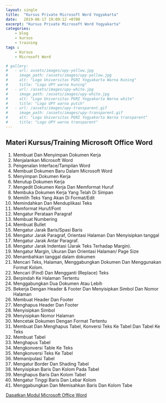 ```yaml
---
layout: single
title:  "Kursus Private Microsoft Word Yogyakarta"
date:   2019-06-17 19:09:12 +0700
excerpt: "Kursus Private Microsoft Word Yogyakarta"
categories:
    - blog
    - kursus
    - training
tags :
    - Kursus
    - Microsoft Word

# gallery:
#   - url: assets/images/upy-yellow.jpg
#     image_path: /assets/images/upy-yellow.jpg
#     alt: "Logo Universitas PGRI Yogyakarta Warna Kuning"
#     title: "Logo UPY warna kuning"
#   - url: /assets/images/upy-white.jpg
#     image_path: /assets/images/upy-white.jpg
#     alt: "Logo Universitas PGRI Yogyakarta Warna white"
#     title: "Logo UPY warna putih"
#   - url: /assets/images/upy-transparent.gif
#     image_path: /assets/images/upy-transparent.gif
#     alt: "Logo Universitas PGRI Yogyakarta Warna transparent"
#     title: "Logo UPY warna transparent"
---
```


<!-- {% include gallery caption="Silahkan di download **Logo Universitas PGRI Yogyakarta**." %} -->

## Materi Kursus/Training Microsoft Office Word
1. Membuat Dan Menyimpan Dokumen Kerja
1. Menjalankan Microsoft Word
1. Pengenalan Interface/Tampilan Word
1. Membuat Dokumen Baru Dalam Microsoft Word
1. Menyimpan Dokumen Kerja
1. Menutup Dokumen Kerja
1. Mengedit Dokumen Kerja Dan Memformat Huruf
1. Membuka Dokumen Kerja Yang Telah Di Simpan
1. Memilih Teks Yang Akan Di Format/Edit
1. Memindahkan Dan Menduplikasi Teks
1. Memformat Huruf/Font
1. Mengatur Perataan Paragraf
1. Membuat Numbering
1. Membuat Bullet
1. Mengatur Jarak Baris/Spasi Baris
1. Mengatur Jarak Paragraf, Orientasi Halaman Dan Menyisipkan tanggal
1. Mengatur Jarak Antar Paragraf.
1. Mengatur Jarak Indentasi (Jarak Teks Terhadap Margin).
1. Mengatur Margin, Ukuran Dan Orientasi Halaman/ Page Size
1. Menambahkan tanggal dalam dokumen
1. Mencari Teks, Halaman, Menggabungkan Dokumen Dan Menggunakan Format Kolom.
1. Mencari (Find) Dan Mengganti (Replace) Teks
1. Berpindah Ke Halaman Tertentu
1. Menggabungkan Dua Dokumen Atau Lebih
1. Bekerja Dengan Header & Footer Dan Menyisipkan Simbol Dan Nomor Halaman
1. Membuat Header Dan Footer
1. Menghapus Header Dan Footer
1. Menyisipkan Simbol
1. Menyisipkan Nomor Halaman
1. Mencetak Dokumen Dengan Format Tertentu
1. Membuat Dan Menghapus Tabel, Konversi Teks Ke Tabel Dan Tabel Ke Teks
1. Membuat Tabel
1. Menghapus Tabel
1. Mengkonversi Table Ke Teks
1. Mengkonversi Teks Ke Tabel
1. Memanipulasi Tabel
1. Mengatur Border Dan Shading Tabel
1. Menyisipkan Baris Dan Kolom Pada Tabel
1. Menghapus Baris Dan Kolom Tabel
1. Mengatur Tinggi Baris Dan Lebar Kolom
1. Menggabungkan Dan Memisahkan Baris Dan Kolom Tabe

[Dapatkan Modul Microsoft Office Word](https://api.whatsapp.com/send?phone=6289666445551&text=Hi%20Ilham%20%0aI%27m%20...%20%0afrom%20...%0ai%20need%20you%20to%20&source=&data=)